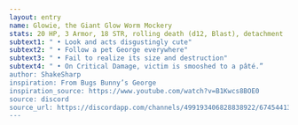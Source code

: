 ```yaml
---
layout: entry 
name: Glowie, the Giant Glow Worm Mockery
stats: 20 HP, 3 Armor, 18 STR, rolling death (d12, Blast), detachment
subtext1: " • Look and acts disgustingly cute"
subtext2: " • Follow a pet George everywhere"
subtext3: " • Fail to realize its size and destruction"
subtext4: " • On Critical Damage, victim is smooshed to a pâté.”
author: ShakeSharp
inspiration: From Bugs Bunny’s George
inspiration_source: https://www.youtube.com/watch?v=B1Kwcs8BOE0
source: discord
source_url: https://discordapp.com/channels/499193406828838922/674544134798966806/699988788897906709
---
```

